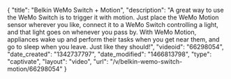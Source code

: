 {
    "title": "Belkin WeMo Switch + Motion",
    "description": "A great way to use the WeMo Switch is to trigger it with motion. Just place the WeMo Motion sensor wherever you like, connect it to a WeMo Switch controlling a light, and that light goes on whenever you pass by. With WeMo Motion, appliances wake up and perform their tasks when you get near them, and go to sleep when you leave. Just like they should!",
    "videoid": "66298054",
    "date_created": "1342737797",
    "date_modified": "1466813798",
    "type": "captivate",
    "layout": "video",
    "url": "\/v\/belkin-wemo-switch-motion\/66298054"
}